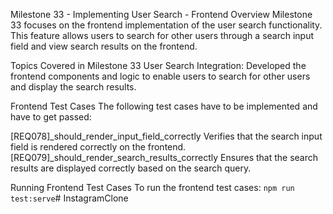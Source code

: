 Milestone 33 - Implementing User Search - Frontend
Overview
Milestone 33 focuses on the frontend implementation of the user search functionality. This feature allows users to search for other users through a search input field and view search results on the frontend.

Topics Covered in Milestone 33
User Search Integration: Developed the frontend components and logic to enable users to search for other users and display the search results.



Frontend Test Cases
The following test cases have to be implemented and have to get passed:

[REQ078]_should_render_input_field_correctly
Verifies that the search input field is rendered correctly on the frontend.
[REQ079]_should_render_search_results_correctly
Ensures that the search results are displayed correctly based on the search query.

Running Frontend Test Cases
To run the frontend test cases:
`npm run test:serve`#   I n s t a g r a m C l o n e  
 